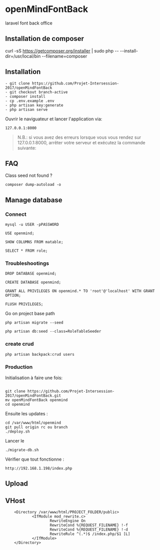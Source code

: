 # openMindFontBack
laravel font back office

## Installation de composer

curl -sS https://getcomposer.org/installer | sudo php -- --install-dir=/usr/local/bin --filename=composer

## Installation

```
- git clone https://github.com/Projet-Intersession-2017/openMindFontBack
- git checkout branch-active
- composer install
- cp .env.example .env 
- php artisan key:generate
- php artisan serve
```

Ouvrir le naviguateur et lancer l'application via:

```
127.0.0.1:8000 
```
> N.B.:
>	si vous avez des erreurs lorsque vous vous rendez sur 127.0.0.1:8000, arrêter votre serveur et exécutez la commande suivante:


## FAQ

Class seed not found ?

```
composer dump-autoload -o 
```

## Manage database

### Connect
```
mysql -u USER -pPASSWORD

USE openmind;

SHOW COLUMNS FROM matable;

SELECT * FROM role;
```

### Troubleshootings

```
DROP DATABASE openmind;

CREATE DATABASE openmind;

GRANT ALL PRIVILEGES ON openmind.* TO 'root'@'localhost' WITH GRANT OPTION;

FLUSH PRIVILEGES;

```

Go on project base path

```
php artisan migrate --seed

php artisan db:seed --class=RoleTableSeeder

```

### create crud 

```
php artisan backpack:crud users
```


### Production

Initialisation à faire une fois:  

```

git clone https://github.com/Projet-Intersession-2017/openMindFontBack.git
mv openMindFontBack openmind
cd openmind
```

Ensuite les updates : 

```
cd /var/www/html/openmind
git pull origin rc ou branch
./deploy.sh
```

Lancer le

```
./migrate-db.sh
```

Vérifier que tout fonctionne :

```
http://192.168.1.198/index.php
```

## Upload

## VHost
```
    <Directory /var/www/html/PROJECT_FOLDER/public>
            <IfModule mod_rewrite.c>
                    RewriteEngine On
                    RewriteCond %{REQUEST_FILENAME} !-f
                    RewriteCond %{REQUEST_FILENAME} !-d
                    RewriteRule ^(.*)$ /index.php/$1 [L]
            </IfModule>
    </Directory>
```
